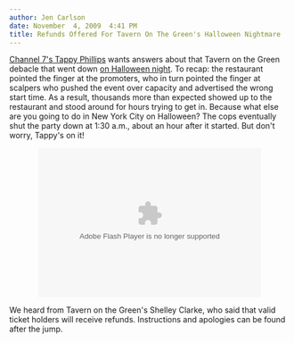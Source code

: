 ```yaml
---
author: Jen Carlson
date: November  4, 2009  4:41 PM
title: Refunds Offered For Tavern On The Green's Halloween Nightmare
---
```


<p><a href="https://web.archive.org/web/20110623142906/http://abclocal.go.com/wabc/video?id=7098498">Channel 7&apos;s Tappy Phillips</a> wants answers about that Tavern on the Green debacle that went down <a href="https://web.archive.org/web/20110623142906/http://gothamist.com/2009/11/02/nightmare_on_the_green.php">on Halloween night</a>. To recap: the restaurant pointed the finger at the promoters, who in turn pointed the finger at scalpers who pushed the event over capacity and advertised the wrong start time. As a result, thousands more than expected showed up to the restaurant and stood around for hours trying to get in. Because what else are you going to do in New York City on Halloween? The cops eventually shut the party down at 1:30 a.m., about an hour after it started. But don&apos;t worry, Tappy&apos;s on it!</p>

<center><object id="otvPlayer" width="400" height="268">
<param name="movie" value="http://cdn.abclocal.go.com/static/flash/embeddedPlayer/swf/otvEmLoader.swf?version=&amp;station=wabc&amp;section=&amp;mediaId=7098498&amp;cdnRoot=http://cdn.abclocal.go.com&amp;webRoot=http://abclocal.go.com&amp;site=">
<param name="allowScriptAccess" value="always">
<param name="allowFullScreen" value="true">
<embed id="otvPlayer" width="400" height="268" type="application/x-shockwave-flash" allowscriptaccess="always" allowfullscreen="true" src="https://web.archive.org/web/20110623142906oe_/http://cdn.abclocal.go.com/static/flash/embeddedPlayer/swf/otvEmLoader.swf?version=&amp;station=wabc&amp;section=&amp;mediaId=7098498&amp;cdnRoot=http://cdn.abclocal.go.com&amp;webRoot=http://abclocal.go.com&amp;site=">

</object></center>

<p>We heard from Tavern on the Green&apos;s Shelley Clarke, who said that valid ticket holders will receive refunds. Instructions and apologies can be found after the jump.</p>
